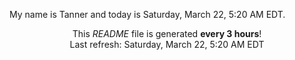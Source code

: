 My name is Tanner and today is Saturday, March 22, 5:20 AM EDT.

<p align="center">This <i>README</i> file is generated <b>every 3 hours</b>!</br>Last refresh: Saturday, March 22, 5:20 AM EDT<br /></p>
